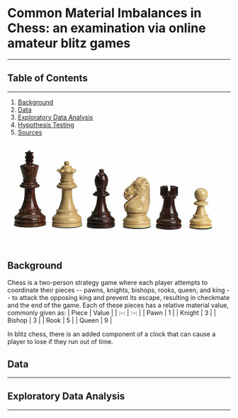 # Common Material Imbalances in Chess: an examination via online amateur blitz games

_________________________

## Table of Contents
_________________________

1. [Background](#background)
2. [Data](#data)
3. [Exploratory Data Analysis](#exploratory-data-analysis)
4. [Hypothesis Testing](#hypothesis-testing)
5. [Sources](#sources)

<div align="center">
    <img width="1200" src="./images/chesspieces.jpg" alt="chmod Options">
</div>

## Background
Chess is a two-person strategy game where each player attempts to coordinate their pieces -- pawns, knights, bishops, rooks, queen, and king -- to attack the opposing king and prevent its escape, resulting in checkmate and the end of the game. Each of these pieces has a relative material value, commonly given as:
| Piece  | Value |
|  :-:   | :-: |
| Pawn   | 1 |
| Knight | 3 |
| Bishop | 3 |
| Rook   | 5 |
| Queen  | 9 |

In blitz chess, there is an added component of a clock that can cause a player to lose if they run out of time.

## Data
_________________________

## Exploratory Data Analysis

_________________________
